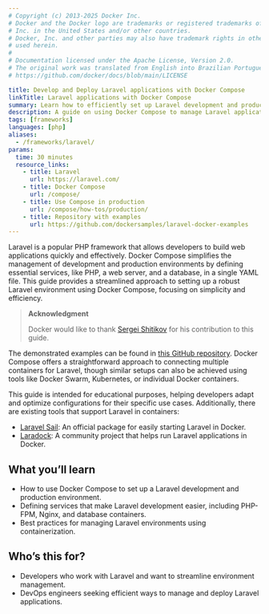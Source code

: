 ```yaml
---
# Copyright (c) 2013-2025 Docker Inc.
# Docker and the Docker logo are trademarks or registered trademarks of Docker,
# Inc. in the United States and/or other countries.
# Docker, Inc. and other parties may also have trademark rights in other terms
# used herein.
#
# Documentation licensed under the Apache License, Version 2.0.
# The original work was translated from English into Brazilian Portuguese.
# https://github.com/docker/docs/blob/main/LICENSE

title: Develop and Deploy Laravel applications with Docker Compose
linkTitle: Laravel applications with Docker Compose
summary: Learn how to efficiently set up Laravel development and production environments using Docker Compose.
description: A guide on using Docker Compose to manage Laravel applications for development and production, covering container configurations and service management.
tags: [frameworks]
languages: [php]
aliases:
  - /frameworks/laravel/
params:
  time: 30 minutes
  resource_links:
    - title: Laravel
      url: https://laravel.com/
    - title: Docker Compose
      url: /compose/
    - title: Use Compose in production
      url: /compose/how-tos/production/
    - title: Repository with examples
      url: https://github.com/dockersamples/laravel-docker-examples
---
```

Laravel is a popular PHP framework that allows developers to build web applications quickly and effectively. Docker Compose simplifies the management of development and production environments by defining essential services, like PHP, a web server, and a database, in a single YAML file. This guide provides a streamlined approach to setting up a robust Laravel environment using Docker Compose, focusing on simplicity and efficiency.

> **Acknowledgment**
>
> Docker would like to thank [Sergei Shitikov](https://github.com/rw4lll) for
> his contribution to this guide.

The demonstrated examples can be found in [this GitHub repository](https://github.com/dockersamples/laravel-docker-examples). Docker Compose offers a straightforward approach to connecting multiple containers for Laravel, though similar setups can also be achieved using tools like Docker Swarm, Kubernetes, or individual Docker containers.

This guide is intended for educational purposes, helping developers adapt and optimize configurations for their specific use cases. Additionally, there are existing tools that support Laravel in containers:

- [Laravel Sail](https://laravel.com/docs/11.x/sail): An official package for easily starting Laravel in Docker.
- [Laradock](https://github.com/laradock/laradock): A community project that helps run Laravel applications in Docker.

## What you’ll learn

- How to use Docker Compose to set up a Laravel development and production environment.
- Defining services that make Laravel development easier, including PHP-FPM, Nginx, and database containers.
- Best practices for managing Laravel environments using containerization.

## Who’s this for?

- Developers who work with Laravel and want to streamline environment management.
- DevOps engineers seeking efficient ways to manage and deploy Laravel applications.
